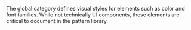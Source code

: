 The global category defines visual styles for elements such as color and font families. While not technically UI components, these elements are critical to document in the pattern library.
